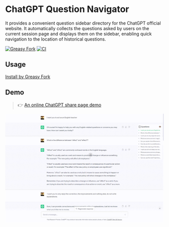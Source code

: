 # ChatGPT Question Navigator

It provides a convenient question sidebar directory for the ChatGPT official website. It automatically collects the questions asked by users on the current session page and displays them on the sidebar, enabling quick navigation to the location of historical questions.

[![Greasy Fork](https://img.shields.io/greasyfork/v/467387)](https://greasyfork.org/scripts/467387-chatgpt-question-navigation-sidebar)
[![CI](https://github.com/JianJroh/chatgpt-question-navigator/actions/workflows/ci.yml/badge.svg)](https://github.com/JianJroh/chatgpt-question-navigator/actions/workflows/ci.yml)

## Usage

[Install by Greasy Fork](https://greasyfork.org/zh-CN/scripts/467387-chatgpt-question-navigation-sidebar)

## Demo

> 👉 [An online ChatGPT share page demo](https://chat.openai.com/share/7653a873-494f-4d71-82a1-04dd6defcb0f)

![demo](https://raw.githubusercontent.com/JianJroh/chatgpt-question-navigator/main/assets/demo.gif)
